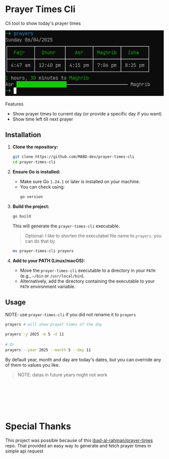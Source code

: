 # Prayer Times Cli

Cli tool to show today's prayer times

![img](docs/prayers-command-preview.png)

Features
- Show prayer times to current day (or provide a specific day if you want)
- Show time left till next prayer


## Installation
1.  **Clone the repository:**
    ```bash
    git clone https://github.com/MABD-dev/prayer-times-cli
    cd prayer-times-cli
    ```
2.  **Ensure Go is installed:**
    * Make sure Go `1.24.1` or later is installed on your machine.
    * You can check using:
        ```bash
        go version
        ``` 
3.  **Build the project:**
    ```bash
    go build
    ```
    This will generate the `prayer-times-cli` executable.

    > Optional: I like to shorten the executabel file name to `prayers`. you can do that by
    ```sh
    mv prayer-times-cli prayers
    ```

4.  **Add to your PATH (Linux/macOS):**
    * Move the `prayer-times-cli` executable to a directory in your `PATH` (e.g., `~/bin` or `/usr/local/bin`).
    * Alternatively, add the directory containing the executable to your `PATH` environment variable.


## Usage
NOTE: use `prayer-times-cli` if you did not rename it to `prayers`

```sh
prayers # will show prayer times of the day
```
```sh
prayers -y 2025 -m 5 -d 11 

# Or
prayers --year 2025 --month 5 --day 11 
```
By default year, month and day are today's dates, but you can override any of them to values you like. 
> NOTE: datas in future years might not work


<br/><br/><br/><br/><br/>

# Special Thanks

This project was possible because of this [ibad-al-rahman/prayer-times](https://github.com/ibad-al-rahman/prayer-times) repo. That provided an easy way to generate and fetch prayer times in simple api request

